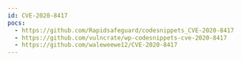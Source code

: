 ```yaml
---
id: CVE-2020-8417
pocs:
  - https://github.com/Rapidsafeguard/codesnippets_CVE-2020-8417
  - https://github.com/vulncrate/wp-codesnippets-cve-2020-8417
  - https://github.com/waleweewe12/CVE-2020-8417
---
```

